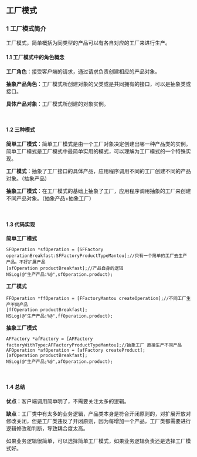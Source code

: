 ## 工厂模式

### 1 工厂模式简介

工厂模式，简单概括为同类型的产品可以有各自对应的工厂来进行生产。

#### 1.1 工厂模式中的角色概念

**工厂角色**：接受客户端的请求，通过请求负责创建相应的产品对象。

**抽象产品角色**：工厂模式所创建对象的父类或是共同拥有的接口，可以是抽象类或接口。

**具体产品对象**：工厂模式所创建的对象实例。

<br />

#### 1.2 三种模式

**简单工厂模式**：简单工厂模式是由一个工厂对象决定创建出哪一种产品类的实例。简单工厂模式是工厂模式中最简单实用的模式，可以理解为工厂模式的一个特殊实现。

**工厂模式**：抽象了工厂接口的具体产品，应用程序调用不同的工厂创建不同的产品对象。（抽象产品）

**抽象工厂模式**：在工厂模式的基础上抽象了工厂，应用程序调用抽象的工厂来创建不同产品对象。（抽象产品+抽象工厂）

<br />

#### 1.3 代码实现

**简单工厂模式**

```
SFOperation *sfOperation = [SFFactory operationBreakfast:SFFactoryProductTypeMantou];//只有一个简单的工厂去生产产品。不好扩展产品
[sfOperation productBreakfast];//产品自身的逻辑
NSLog(@"生产产品:%@",sfOperation.product);
```

**工厂模式**

```
FFOperation *ffOperation = [FFactoryMantou createOperation];//不同工厂生产不同产品
[ffOperation productBreakfast];
NSLog(@"生产产品:%@",ffOperation.product);
```

**抽象工厂模式**

```
AFFactory *afFactory = [AFFactory factoryWithType:AFFactoryProductTypeMantou];//抽象工厂 直接生产不同产品
AFOperation *afOperation = [afFactory createProduct];
[afOperation productBreakfast];
NSLog(@"生产产品;%@",afOperation.product);
```

<br />

#### 1.4 总结

**优点**：客户端调用简单明了，不需要关注太多的逻辑。

**缺点**：工厂类中有太多的业务逻辑，产品类本身是符合开闭原则的，对扩展开放对修改关闭，但是工厂类违反了开闭原则，因为每增加一个产品，工厂类都需要进行逻辑修改和判断，导致耦合度太高。

如果业务逻辑很简单，可以选择简单工厂模式，如果业务逻辑负责还是选择工厂模式好。

<br />